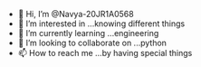 - 👋 Hi, I’m @Navya-20JR1A0568
- 👀 I’m interested in ...knowing different things
- 🌱 I’m currently learning ...engineering
- 💞️ I’m looking to collaborate on ...python
- 📫 How to reach me ...by having special things

<!---
Navya-20JR1A0568/Navya-20JR1A0568 is a ✨ special ✨ repository because its `README.md` (this file) appears on your GitHub profile.
You can click the Preview link to take a look at your changes.
--->

